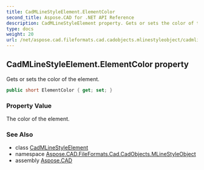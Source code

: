 ```yaml
---
title: CadMLineStyleElement.ElementColor
second_title: Aspose.CAD for .NET API Reference
description: CadMLineStyleElement property. Gets or sets the color of the element
type: docs
weight: 20
url: /net/aspose.cad.fileformats.cad.cadobjects.mlinestyleobject/cadmlinestyleelement/elementcolor/
---
```

## CadMLineStyleElement.ElementColor property

Gets or sets the color of the element.

```csharp
public short ElementColor { get; set; }
```

### Property Value

The color of the element.

### See Also

* class [CadMLineStyleElement](../)
* namespace [Aspose.CAD.FileFormats.Cad.CadObjects.MLineStyleObject](../../../aspose.cad.fileformats.cad.cadobjects.mlinestyleobject/)
* assembly [Aspose.CAD](../../../)


